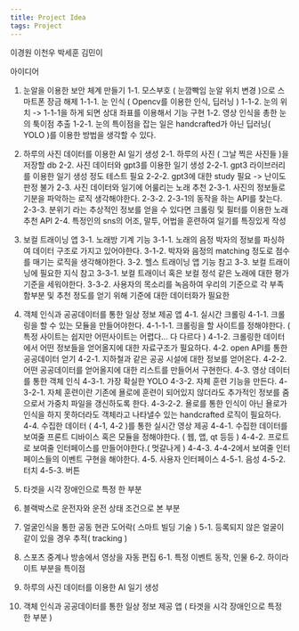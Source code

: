 ```yaml
---
title: Project Idea
tags: Project
---
```


이경원 이천우 박세훈 김민이

아이디어
1. 눈알을 이용한 보안 체계 만들기
    1-1. 모스부호 ( 눈깜빡임 눈알 위치 변경 )으로 스마트폰 장금 해제
      1-1-1. 눈 인식 ( Opencv를 이용한 인식, 딥러닝 )
      1-1-2. 눈의 위치 -> 1-1-1을 하게 되면 상대 좌표를 이용해서 기능 구현
   1-2. 영상 인식을 총한 눈의 툭이점 추출
      1-2-1. 눈의 특이점을 잡는 일은 handcrafted가 아닌 딥러닝( YOLO )를 이용한 방법을 생각할 수 있다.

2. 하루의 사진 데이터를 이용한 AI 일기 생성
   2-1. 하루의 사진 ( 그날 찍은 사진들 )을 저장할 db
   2-2. 사진 데이터와 gpt3를 이용한 일기 생성
      2-2-1. gpt3 라이브러리를 이용한 일기 생성 정도 테스트 필요
      2-2-2. gpt3에 대한 study 필요 -> 난이도 판정 불가
   2-3. 사진 데이터와 일기에 어룰리는 노래 추천
      2-3-1. 사진의 정보들로 기분을 파악하는 로직 생각해야한다.
      2-3-2. 2-3-1의 동작을 하는 API를 찾는다.
      2-3-3. 분위기 라는 추상적인 정보를 얻을 수 있다면 크롤링 및 필터를 이용한 노래 추천 API 
   2-4. 특정인의 sns의 어조, 말투, 어법을 훈련하여 일기를 특징있게 작성

3. 보컬 트래이닝 앱
   3-1. 노래방 기계 기능 
      3-1-1. 노래의 음정 박자의 정보를 파싱하여 데이터 구조로 가지고 있어야한다.
      3-1-2. 박자와 음정의 matching 정도로 점수를 매기는 로직을 생각해야한다.
   3-2. 헬스 트래이닝 앱 기능 참고
   3-3. 보컬 트래이닝에 필요한 지식 참고
      3-3-1. 보컬 트래이너 혹은 보컬 정석 같은 노래에 대한 평가 기준을 세워야한다.
      3-3-2. 사용자의 목소리를 녹음하여 우리의 기준으로 각 부족함부분 및 추천 정도를 얻기 위해 기준에 대한 데이터화가 필요한
      
4. 객체 인식과 공공데이터를 통한 일상 정보 제공 앱
   4-1. 실시간 크롤링
      4-1-1. 크롤링을 할 수 있는 모듈을 만들어야한다.
         4-1-1-1. 크롤링을 할 사이트를 정해야한다. ( 특정 사이트는 쉽지만 어떤사이트는 어렵다... 다 다르다 )
      4-1-2. 크롤링한 데이터에서 어떤 정보들을 얻어올지에 대한 자료구조가 필요하다.
   4-2. open API를 통한 공공데이터 얻기
      4-2-1. 지하철과 같은 공공 시설에 대한 정보를 얻어온다.
      4-2-2. 어떤 공공데이터를 얻어올지에 대한 리스트를 만들어서 구현한다.
   4-3. 영상 데이터를 통한 객체 인식 
      4-3-1. 가장 확실한 YOLO
      4-3-2. 자체 훈련 기능을 만든다.
         4-3-2-1. 자체 훈련이란 기존에 욜로에 훈련이 되어있지 않더라도 추가적인 정보를 줌으로서 가중치 파일을 갱신하도록 한다.
         4-3-2-2. 욜로를 통한 인식이 아닌 욜로가 인식을 하지 못하더라도 객체라고 나타낼수 있는 handcrafted 로직이 필요하다.
   4-4. 수집한 데이터 ( 4-1, 4-2 )를 통한 실시간 영상 제공
      4-4-1. 수집한 데이터를 보여줄 프론트 디바이스 혹은 모듈을 정해야한다. ( 웹, 앱, qt 등등 )
      4-4-2. 프로트로 보여줄 인터페이스를 만들어야한다.( 멋갈나게 )
      4-4-3. 4-4-2에서 보여줄 인터페이스들의 이벤트 구현을 해야한다.
   4-5. 사용자 인터페이스
      4-5-1. 음성
      4-5-2. 터치
      4-5-3. 버튼
      
5. 타겟을 시각 장애인으로 특정 한 부분
   
6. 블랙박스로 운전자와 운전 상태 조건으로 본 부분 
      
7. 얼굴인식을 통한 공동 현관 도어락( 스마트 빌딩 기술 )
   5-1. 등록되지 않은 얼굴이 같이 있을 경우 추적( tracking )

8. 스포츠 중계나 방송에서 영상을 자동 편집
   6-1. 특정 이벤트 동작, 인물
   6-2. 하이라이트 부분을 특이점



1. 하루의 사진 데이터를 이용한 AI 일기 생성

2. 객체 인식과 공공데이터를 통한 일상 정보 제공 앱 ( 타겟을 시각 장애인으로 특정 한 부분 )
